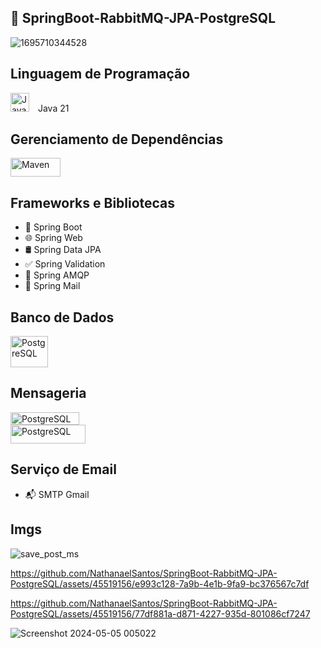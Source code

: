 ## 🚀 SpringBoot-RabbitMQ-JPA-PostgreSQL

![1695710344528](https://github.com/NathanaelSantos/SpringBoot-RabbitMQ-JPA-PostgreSQL/assets/45519156/b81fec2e-d5c3-4441-97bc-1d3122b7a10c)


## Linguagem de Programação
<div>
  <img src="https://github.com/NathanaelSantos/SpringBoot-RabbitMQ-JPA-PostgreSQL/assets/45519156/a3c793cc-57d8-432c-b313-c85acb0e3eae" alt="Java" style="width: 30px; height: 30px; margin-right: 10px;"> Java 21
</div>





## Gerenciamento de Dependências
<div>
  <img src="https://github.com/NathanaelSantos/SpringBoot-RabbitMQ-JPA-PostgreSQL/assets/45519156/4902275c-5cc3-4bee-94fc-018ad39c7cef" alt="Maven" style="width: 80px; height: 30px; margin-right: 10px;">
</div>


## Frameworks e Bibliotecas
- 🌱 Spring Boot
- 🌐 Spring Web
- 🛢️ Spring Data JPA
- ✅ Spring Validation
- 🐰 Spring AMQP
- 📧 Spring Mail

## Banco de Dados
<div>
  <img src="https://github.com/NathanaelSantos/SpringBoot-RabbitMQ-JPA-PostgreSQL/assets/45519156/9dc00326-dfb8-46a8-8ffa-b83c460c825e" alt="PostgreSQL" style="width: 60px; height: 50px; margin-right: 10px;"> 
</div>


## Mensageria
<div>
  <img src="https://github.com/NathanaelSantos/SpringBoot-RabbitMQ-JPA-PostgreSQL/assets/45519156/9048372c-9b65-4df7-9202-4f9f5a07eb48" alt="PostgreSQL" style="width: 110px; height: 20px; margin-right: 10px;"> 
</div>

<div>
  <img src="https://github.com/NathanaelSantos/SpringBoot-RabbitMQ-JPA-PostgreSQL/assets/45519156/edeb98b8-437e-467b-b437-360d02d47369" alt="PostgreSQL" style="width: 120px; height: 30px; margin-right: 10px;">
</div>

## Serviço de Email
- 📬 SMTP Gmail


## Imgs

![save_post_ms](https://github.com/NathanaelSantos/SpringBoot-RabbitMQ-JPA-PostgreSQL/assets/45519156/eb1a4c4c-42f2-46ad-9a67-686d4695adc5)

https://github.com/NathanaelSantos/SpringBoot-RabbitMQ-JPA-PostgreSQL/assets/45519156/e993c128-7a9b-4e1b-9fa9-bc376567c7df

https://github.com/NathanaelSantos/SpringBoot-RabbitMQ-JPA-PostgreSQL/assets/45519156/77df881a-d871-4227-935d-801086cf7247

![Screenshot 2024-05-05 005022](https://github.com/NathanaelSantos/SpringBoot-RabbitMQ-JPA-PostgreSQL/assets/45519156/2d16d779-b157-40f6-871b-661350722497)


